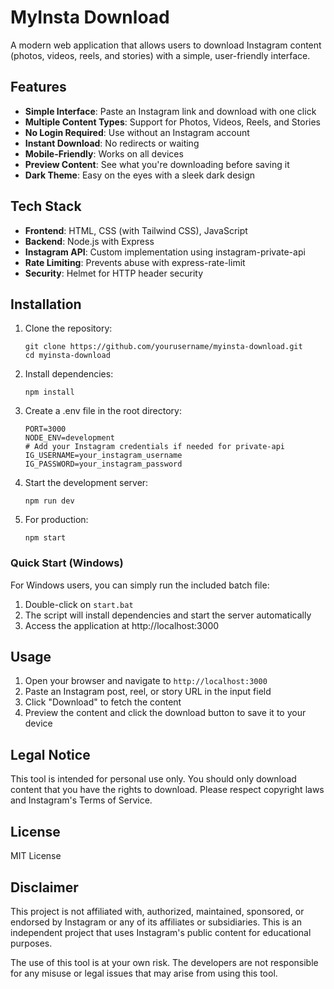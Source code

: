 # MyInsta Download

A modern web application that allows users to download Instagram content (photos, videos, reels, and stories) with a simple, user-friendly interface.

## Features

- **Simple Interface**: Paste an Instagram link and download with one click
- **Multiple Content Types**: Support for Photos, Videos, Reels, and Stories
- **No Login Required**: Use without an Instagram account
- **Instant Download**: No redirects or waiting
- **Mobile-Friendly**: Works on all devices
- **Preview Content**: See what you're downloading before saving it
- **Dark Theme**: Easy on the eyes with a sleek dark design

## Tech Stack

- **Frontend**: HTML, CSS (with Tailwind CSS), JavaScript
- **Backend**: Node.js with Express
- **Instagram API**: Custom implementation using instagram-private-api
- **Rate Limiting**: Prevents abuse with express-rate-limit
- **Security**: Helmet for HTTP header security

## Installation

1. Clone the repository:
   ```
   git clone https://github.com/yourusername/myinsta-download.git
   cd myinsta-download
   ```

2. Install dependencies:
   ```
   npm install
   ```

3. Create a .env file in the root directory:
   ```
   PORT=3000
   NODE_ENV=development
   # Add your Instagram credentials if needed for private-api
   IG_USERNAME=your_instagram_username
   IG_PASSWORD=your_instagram_password
   ```

4. Start the development server:
   ```
   npm run dev
   ```

5. For production:
   ```
   npm start
   ```

### Quick Start (Windows)

For Windows users, you can simply run the included batch file:

1. Double-click on `start.bat`
2. The script will install dependencies and start the server automatically
3. Access the application at http://localhost:3000

## Usage

1. Open your browser and navigate to `http://localhost:3000`
2. Paste an Instagram post, reel, or story URL in the input field
3. Click "Download" to fetch the content
4. Preview the content and click the download button to save it to your device

## Legal Notice

This tool is intended for personal use only. You should only download content that you have the rights to download. Please respect copyright laws and Instagram's Terms of Service.

## License

MIT License

## Disclaimer

This project is not affiliated with, authorized, maintained, sponsored, or endorsed by Instagram or any of its affiliates or subsidiaries. This is an independent project that uses Instagram's public content for educational purposes.

The use of this tool is at your own risk. The developers are not responsible for any misuse or legal issues that may arise from using this tool. 